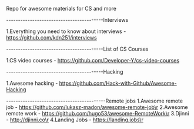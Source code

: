 Repo for awesome materials for CS and more


-----------------------------------------Interviews

1.Everything you need to know about interviews - https://github.com/kdn251/interviews


-----------------------------------------List of CS Courses

1.CS video courses - https://github.com/Developer-Y/cs-video-courses

-----------------------------------------Hacking

1.Awesome hacking - https://github.com/Hack-with-Github/Awesome-Hacking

------------------------------------------Remote jobs
1.Awesome remote job - https://github.com/lukasz-madon/awesome-remote-job\r
2.Awesome remote work - https://github.com/hugo53/awesome-RemoteWork\r
3.Djinni - http://djinni.co\r
4.Landing Jobs - https://landing.jobs\r



